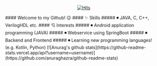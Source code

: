  <div align=center>
	
  [![Hits](https://hits.seeyoufarm.com/api/count/incr/badge.svg?url=https%3A%2F%2Fgithub.com%2Fzzsza)](https://hits.seeyoufarm.com) 
	
  </div>
#### Welcome to my Github! 😉
#### ✨ Skills
##### ◾ JAVA, C, C++, VerilogHDL etc.
#### 💘 Interests
##### ◾ Android application programming (JAVA)
##### ◾ Webservice using SpringBoot
##### ◾ Backend and Frontend
##### ◾ Learning new programming languages! (e.g. Kotlin, Python)
 [![Anurag's github stats](https://github-readme-stats.vercel.app/api?username=username)](https://github.com/anuraghazra/github-readme-stats)
